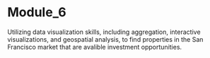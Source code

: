 # Module_6
Utilizing data visualization skills, including aggregation, interactive visualizations, and geospatial analysis, to find properties in the San Francisco market that are avalible investment opportunities.